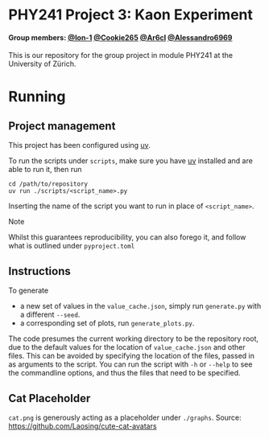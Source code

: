 # PHY241 Project 3: Kaon Experiment

#### Group members: [@Ion-1](https://github.com/Ion-1) [@Cookie265](https://github.com/Cookie265) [@Ar6cI](https://github.com/Ar6cI) [@Alessandro6969](https://github.com/Alessandro6969)

This is our repository for the group project in module PHY241 at the University of Zürich.

# Running

## Project management

This project has been configured using [uv](https://github.com/astral-sh/uv).

To run the scripts under `scripts`, make sure you have 
[uv](https://github.com/astral-sh/uv?tab=readme-ov-file#installation) 
installed and are able to run it, then run
```
cd /path/to/repository
uv run ./scripts/<script_name>.py
```
Inserting the name of the script you want to run in place of `<script_name>`.

> [!NOTE]
> Whilst this guarantees reproducibility, you can also forego it, 
> and follow what is outlined under `pyproject.toml`

## Instructions
To generate
 - a new set of values in the `value_cache.json`, simply run `generate.py` with a different `--seed`.
 - a corresponding set of plots, run `generate_plots.py`.

The code presumes the current working directory to be the repository root, due to the default
values for the location of `value_cache.json` and other files. This can be avoided by specifying
the location of the files, passed in as arguments to the script. You can run the script with
`-h` or `--help` to see the commandline options, and thus the files that need to be specified.

## Cat Placeholder
`cat.png` is generously acting as a placeholder under `./graphs`. Source:
https://github.com/Laosing/cute-cat-avatars
